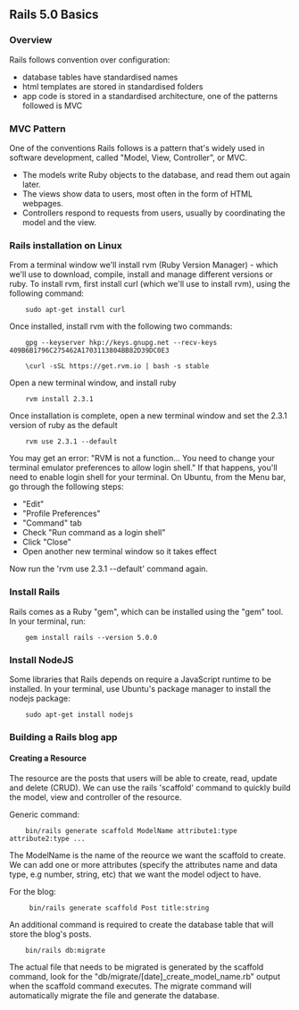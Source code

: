 ## Rails 5.0 Basics

### Overview
Rails follows convention over configuration:
 * database tables have standardised names  
 * html templates are stored in standardised folders  
 * app code is stored in a standardised architecture, one of the patterns followed is MVC

### MVC Pattern
One of the conventions Rails follows is a pattern that's widely used in software development, called "Model, View, Controller", or MVC.

 * The models write Ruby objects to the database, and read them out again later.  
 * The views show data to users, most often in the form of HTML webpages.  
 * Controllers respond to requests from users, usually by coordinating the model and the view.  


### Rails installation on Linux

From a terminal window we'll install rvm (Ruby Version Manager) - which we'll use to download, compile, install and manage different versions or ruby. To install rvm, first install curl (which we'll use to install rvm), using the following command:

```text
    sudo apt-get install curl
````

Once installed, install rvm with the following two commands:

````text
    gpg --keyserver hkp://keys.gnupg.net --recv-keys 409B6B1796C275462A1703113804BB82D39DC0E3

    \curl -sSL https://get.rvm.io | bash -s stable

`````

Open a new terminal window, and install ruby

````text
    rvm install 2.3.1
`````

Once installation is complete, open a new terminal window and set the 2.3.1 version of ruby as the default

````text
    rvm use 2.3.1 --default
````

You may get an error: "RVM is not a function... You need to change your terminal emulator preferences to allow login shell." If that happens, you'll need to enable login shell for your terminal. On Ubuntu, from the Menu bar, go through the following steps:

 * "Edit"  
 * "Profile Preferences"  
 * "Command" tab   
 * Check "Run command as a login shell"  
 * Click "Close"  
 * Open another new terminal window so it takes effect  

Now run the 'rvm use 2.3.1 --default' command again.


### Install Rails

Rails comes as a Ruby "gem", which can be installed using the "gem" tool. In your terminal, run:

````text
    gem install rails --version 5.0.0
````

### Install NodeJS

Some libraries that Rails depends on require a JavaScript runtime to be installed. In your terminal, use Ubuntu's package manager to install the nodejs package:

````text
    sudo apt-get install nodejs
````

### Building a Rails blog app

#### Creating a Resource

The resource are the posts that users will be able to create, read, update and delete (CRUD). We can use the rails 'scaffold' command to quickly build the model, view and controller of the resource.

Generic command:

````text
    bin/rails generate scaffold ModelName attribute1:type attribute2:type ...
````

The ModelName is the name of the reource we want the scaffold to create. We can add one or more attributes (specify the attributes name and data type, e.g number, string, etc) that we want the model odject to have.

For the blog:

```text
     bin/rails generate scaffold Post title:string
````


An additional command is required to create the database table that will store the blog's posts.

```text
    bin/rails db:migrate
```
The actual file that needs to be migrated is generated by the scaffold command, look for the "db/migrate/[date]_create_model_name.rb" output when the scaffold command executes. The migrate command will automatically migrate the file and generate the database.

